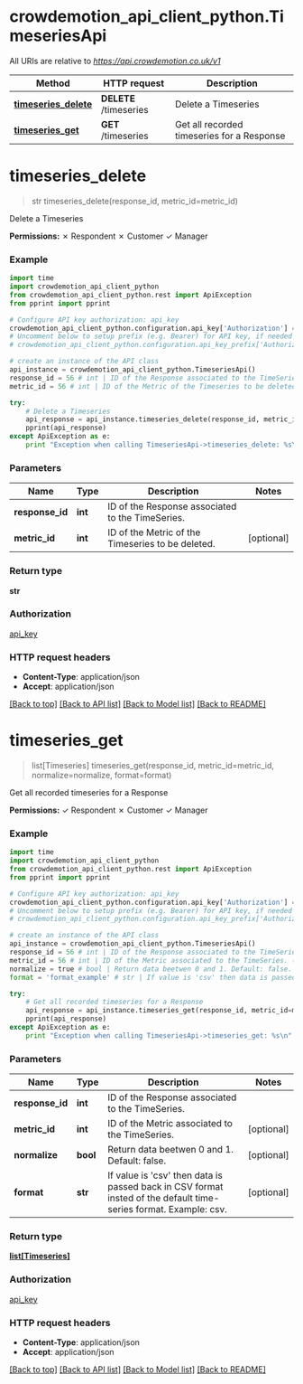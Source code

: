 # crowdemotion_api_client_python.TimeseriesApi

All URIs are relative to *https://api.crowdemotion.co.uk/v1*

Method | HTTP request | Description
------------- | ------------- | -------------
[**timeseries_delete**](TimeseriesApi.md#timeseries_delete) | **DELETE** /timeseries | Delete a Timeseries
[**timeseries_get**](TimeseriesApi.md#timeseries_get) | **GET** /timeseries | Get all recorded timeseries for a Response


# **timeseries_delete**
> str timeseries_delete(response_id, metric_id=metric_id)

Delete a Timeseries

<p><strong>Permissions:</strong> ✗ Respondent ✗ Customer ✓ Manager</p>

### Example 
```python
import time
import crowdemotion_api_client_python
from crowdemotion_api_client_python.rest import ApiException
from pprint import pprint

# Configure API key authorization: api_key
crowdemotion_api_client_python.configuration.api_key['Authorization'] = 'YOUR_API_KEY'
# Uncomment below to setup prefix (e.g. Bearer) for API key, if needed
# crowdemotion_api_client_python.configuration.api_key_prefix['Authorization'] = 'Bearer'

# create an instance of the API class
api_instance = crowdemotion_api_client_python.TimeseriesApi()
response_id = 56 # int | ID of the Response associated to the TimeSeries.
metric_id = 56 # int | ID of the Metric of the Timeseries to be deleted. (optional)

try: 
    # Delete a Timeseries
    api_response = api_instance.timeseries_delete(response_id, metric_id=metric_id)
    pprint(api_response)
except ApiException as e:
    print "Exception when calling TimeseriesApi->timeseries_delete: %s\n" % e
```

### Parameters

Name | Type | Description  | Notes
------------- | ------------- | ------------- | -------------
 **response_id** | **int**| ID of the Response associated to the TimeSeries. | 
 **metric_id** | **int**| ID of the Metric of the Timeseries to be deleted. | [optional] 

### Return type

**str**

### Authorization

[api_key](../README.md#api_key)

### HTTP request headers

 - **Content-Type**: application/json
 - **Accept**: application/json

[[Back to top]](#) [[Back to API list]](../README.md#documentation-for-api-endpoints) [[Back to Model list]](../README.md#documentation-for-models) [[Back to README]](../README.md)

# **timeseries_get**
> list[Timeseries] timeseries_get(response_id, metric_id=metric_id, normalize=normalize, format=format)

Get all recorded timeseries for a Response

<p><strong>Permissions:</strong> ✓ Respondent ✗ Customer ✓ Manager</p>

### Example 
```python
import time
import crowdemotion_api_client_python
from crowdemotion_api_client_python.rest import ApiException
from pprint import pprint

# Configure API key authorization: api_key
crowdemotion_api_client_python.configuration.api_key['Authorization'] = 'YOUR_API_KEY'
# Uncomment below to setup prefix (e.g. Bearer) for API key, if needed
# crowdemotion_api_client_python.configuration.api_key_prefix['Authorization'] = 'Bearer'

# create an instance of the API class
api_instance = crowdemotion_api_client_python.TimeseriesApi()
response_id = 56 # int | ID of the Response associated to the TimeSeries.
metric_id = 56 # int | ID of the Metric associated to the TimeSeries. (optional)
normalize = true # bool | Return data beetwen 0 and 1. Default: false. (optional)
format = 'format_example' # str | If value is 'csv' then data is passed back in CSV format insted of the default time-series format. Example: csv. (optional)

try: 
    # Get all recorded timeseries for a Response
    api_response = api_instance.timeseries_get(response_id, metric_id=metric_id, normalize=normalize, format=format)
    pprint(api_response)
except ApiException as e:
    print "Exception when calling TimeseriesApi->timeseries_get: %s\n" % e
```

### Parameters

Name | Type | Description  | Notes
------------- | ------------- | ------------- | -------------
 **response_id** | **int**| ID of the Response associated to the TimeSeries. | 
 **metric_id** | **int**| ID of the Metric associated to the TimeSeries. | [optional] 
 **normalize** | **bool**| Return data beetwen 0 and 1. Default: false. | [optional] 
 **format** | **str**| If value is &#39;csv&#39; then data is passed back in CSV format insted of the default time-series format. Example: csv. | [optional] 

### Return type

[**list[Timeseries]**](Timeseries.md)

### Authorization

[api_key](../README.md#api_key)

### HTTP request headers

 - **Content-Type**: application/json
 - **Accept**: application/json

[[Back to top]](#) [[Back to API list]](../README.md#documentation-for-api-endpoints) [[Back to Model list]](../README.md#documentation-for-models) [[Back to README]](../README.md)

